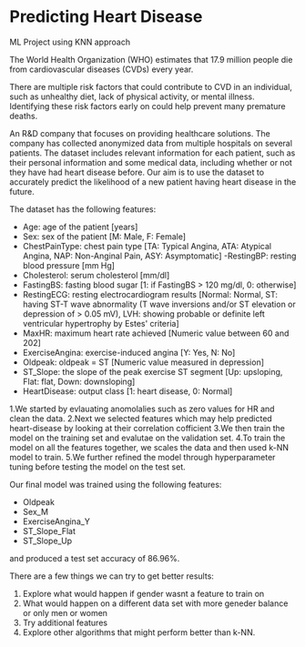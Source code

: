# Predicting Heart Disease
 ML Project using KNN approach

The World Health Organization (WHO) estimates that 17.9 million people die from cardiovascular diseases (CVDs) every year.

There are multiple risk factors that could contribute to CVD in an individual, such as unhealthy diet, lack of physical activity, or mental illness. Identifying these risk factors early on could help prevent many premature deaths.

An R&D company that focuses on providing healthcare solutions. The company has collected anonymized data from multiple hospitals on several patients. The dataset includes relevant information for each patient, such as their personal information and some medical data, including whether or not they have had heart disease before. Our aim is to use the dataset to accurately predict the likelihood of a new patient having heart disease in the future.

The dataset has the following features:

- Age: age of the patient [years]
- Sex: sex of the patient [M: Male, F: Female]
- ChestPainType: chest pain type [TA: Typical Angina, ATA: Atypical Angina, NAP: Non-Anginal Pain, ASY: Asymptomatic]
-RestingBP: resting blood pressure [mm Hg]
- Cholesterol: serum cholesterol [mm/dl]
- FastingBS: fasting blood sugar [1: if FastingBS > 120 mg/dl, 0: otherwise]
- RestingECG: resting electrocardiogram results [Normal: Normal, ST: having ST-T wave abnormality (T wave inversions and/or ST elevation or depression of > 0.05 mV), LVH: showing probable or definite left ventricular hypertrophy by Estes' criteria]
- MaxHR: maximum heart rate achieved [Numeric value between 60 and 202]
- ExerciseAngina: exercise-induced angina [Y: Yes, N: No]
- Oldpeak: oldpeak = ST [Numeric value measured in depression]
- ST_Slope: the slope of the peak exercise ST segment [Up: upsloping, Flat: flat, Down: downsloping]
- HeartDisease: output class [1: heart disease, 0: Normal]

1.We started by evlauating anomolalies such as zero values for HR and clean the data.
2.Next we selected features which may help predicted heart-disease by looking at their correlation cofficient
3.We then train the model on the training set and evalutae on the validation set. 
4.To train the model on all the features together, we scales the data and then used k-NN model to train.
5.We further refined the model through hyperparameter tuning before testing the model on the test set.

Our final model was trained using the following features:
- Oldpeak
- Sex_M
- ExerciseAngina_Y
- ST_Slope_Flat
- ST_Slope_Up

and produced a test set accuracy of 86.96%. 

There are a few things we can try to get better results:

1. Explore what would happen if gender wasnt a feature to train on
2. What would happen on a different data set with more geneder balance or only men or women
3. Try additional features
4. Explore other algorithms that might perform better than k-NN.
